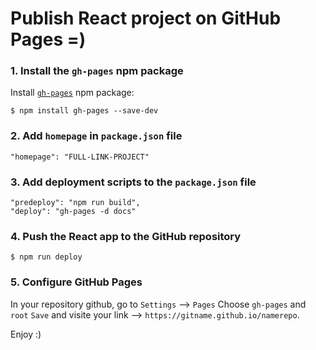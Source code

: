 # Publish React project on GitHub Pages =)

### 1. Install the  `gh-pages`  npm package

Install [`gh-pages`](https://github.com/tschaub/gh-pages)  npm package:
    
    $ npm install gh-pages --save-dev
    

### 2. Add  `homepage`  in `package.json` file

``` 
"homepage": "FULL-LINK-PROJECT"
```

### 3. Add deployment scripts to the `package.json` file
```
"predeploy": "npm run build",
"deploy": "gh-pages -d docs"
```


### 4. Push the React app to the GitHub repository
	
	$ npm run deploy

### 5. Configure GitHub Pages


In your repository github, go to ```Settings``` --> ```Pages```
Choose ```gh-pages``` and ```root```
```Save``` and visite your link --> `https://gitname.github.io/namerepo`.

Enjoy :)
